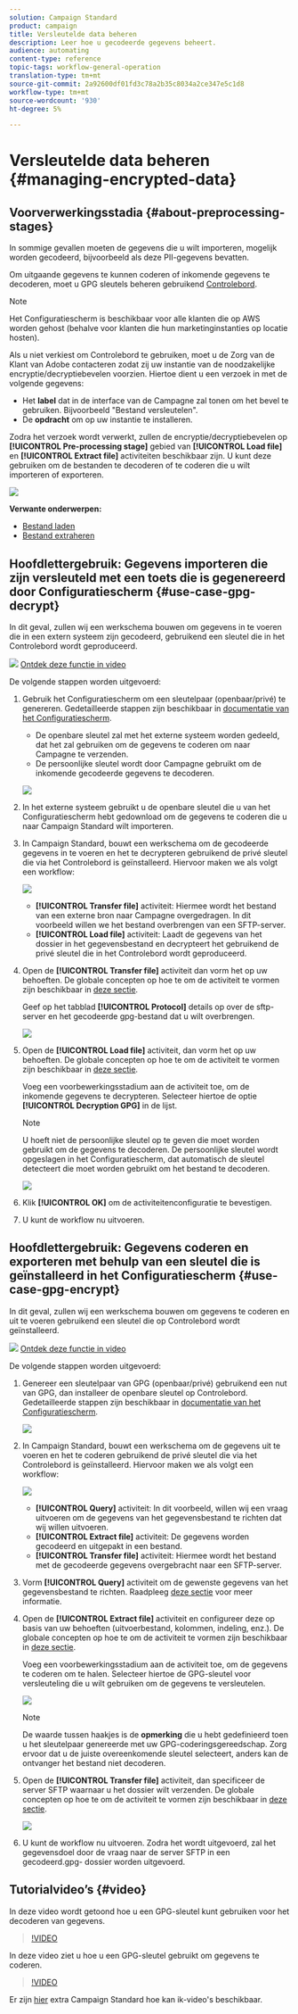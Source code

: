 ```yaml
---
solution: Campaign Standard
product: campaign
title: Versleutelde data beheren
description: Leer hoe u gecodeerde gegevens beheert.
audience: automating
content-type: reference
topic-tags: workflow-general-operation
translation-type: tm+mt
source-git-commit: 2a92600df01fd3c78a2b35c8034a2ce347e5c1d8
workflow-type: tm+mt
source-wordcount: '930'
ht-degree: 5%

---
```



# Versleutelde data beheren {#managing-encrypted-data}

## Voorverwerkingsstadia {#about-preprocessing-stages}

In sommige gevallen moeten de gegevens die u wilt importeren, mogelijk worden gecodeerd, bijvoorbeeld als deze PII-gegevens bevatten.

Om uitgaande gegevens te kunnen coderen of inkomende gegevens te decoderen, moet u GPG sleutels beheren gebruikend [Controlebord](https://docs.adobe.com/content/help/nl-NL/control-panel/using/instances-settings/gpg-keys-management.html).

>[!NOTE]
>
>Het Configuratiescherm is beschikbaar voor alle klanten die op AWS worden gehost (behalve voor klanten die hun marketinginstanties op locatie hosten).

Als u niet verkiest om Controlebord te gebruiken, moet u de Zorg van de Klant van Adobe contacteren zodat zij uw instantie van de noodzakelijke encryptie/decryptiebevelen voorzien. Hiertoe dient u een verzoek in met de volgende gegevens:

* Het **label** dat in de interface van de Campagne zal tonen om het bevel te gebruiken. Bijvoorbeeld &quot;Bestand versleutelen&quot;.
* De **opdracht** om op uw instantie te installeren.

Zodra het verzoek wordt verwerkt, zullen de encryptie/decryptiebevelen op **[!UICONTROL Pre-processing stage]** gebied van **[!UICONTROL Load file]** en **[!UICONTROL Extract file]** activiteiten beschikbaar zijn. U kunt deze gebruiken om de bestanden te decoderen of te coderen die u wilt importeren of exporteren.

![](assets/preprocessing-encryption.png)

**Verwante onderwerpen:**

* [Bestand laden](../../automating/using/load-file.md)
* [Bestand extraheren](../../automating/using/extract-file.md)

## Hoofdlettergebruik: Gegevens importeren die zijn versleuteld met een toets die is gegenereerd door Configuratiescherm {#use-case-gpg-decrypt}

In dit geval, zullen wij een werkschema bouwen om gegevens in te voeren die in een extern systeem zijn gecodeerd, gebruikend een sleutel die in het Controlebord wordt geproduceerd.

![](assets/do-not-localize/how-to-video.png) [Ontdek deze functie in video](#video)

De volgende stappen worden uitgevoerd:

1. Gebruik het Configuratiescherm om een sleutelpaar (openbaar/privé) te genereren. Gedetailleerde stappen zijn beschikbaar in [documentatie van het Configuratiescherm](https://docs.adobe.com/content/help/en/control-panel/using/instances-settings/gpg-keys-management.html#decrypting-data).

   * De openbare sleutel zal met het externe systeem worden gedeeld, dat het zal gebruiken om de gegevens te coderen om naar Campagne te verzenden.
   * De persoonlijke sleutel wordt door Campagne gebruikt om de inkomende gecodeerde gegevens te decoderen.

   ![](assets/gpg_generate.png)

1. In het externe systeem gebruikt u de openbare sleutel die u van het Configuratiescherm hebt gedownload om de gegevens te coderen die u naar Campaign Standard wilt importeren.

1. In Campaign Standard, bouwt een werkschema om de gecodeerde gegevens in te voeren en het te decrypteren gebruikend de privé sleutel die via het Controlebord is geïnstalleerd. Hiervoor maken we als volgt een workflow:

   ![](assets/gpg_workflow.png)

   * **[!UICONTROL Transfer file]** activiteit: Hiermee wordt het bestand van een externe bron naar Campagne overgedragen. In dit voorbeeld willen we het bestand overbrengen van een SFTP-server.
   * **[!UICONTROL Load file]** activiteit: Laadt de gegevens van het dossier in het gegevensbestand en decrypteert het gebruikend de privé sleutel die in het Controlebord wordt geproduceerd.

1. Open de **[!UICONTROL Transfer file]** activiteit dan vorm het op uw behoeften. De globale concepten op hoe te om de activiteit te vormen zijn beschikbaar in [deze sectie](../../automating/using/load-file.md).

   Geef op het tabblad **[!UICONTROL Protocol]** details op over de sftp-server en het gecodeerde gpg-bestand dat u wilt overbrengen.

   ![](assets/gpg_transfer.png)

1. Open de **[!UICONTROL Load file]** activiteit, dan vorm het op uw behoeften. De globale concepten op hoe te om de activiteit te vormen zijn beschikbaar in [deze sectie](../../automating/using/load-file.md).

   Voeg een voorbewerkingsstadium aan de activiteit toe, om de inkomende gegevens te decrypteren. Selecteer hiertoe de optie **[!UICONTROL Decryption GPG]** in de lijst.

   >[!NOTE]
   >
   >U hoeft niet de persoonlijke sleutel op te geven die moet worden gebruikt om de gegevens te decoderen. De persoonlijke sleutel wordt opgeslagen in het Configuratiescherm, dat automatisch de sleutel detecteert die moet worden gebruikt om het bestand te decoderen.

   ![](assets/gpg_load.png)

1. Klik **[!UICONTROL OK]** om de activiteitenconfiguratie te bevestigen.

1. U kunt de workflow nu uitvoeren.

## Hoofdlettergebruik: Gegevens coderen en exporteren met behulp van een sleutel die is geïnstalleerd in het Configuratiescherm {#use-case-gpg-encrypt}

In dit geval, zullen wij een werkschema bouwen om gegevens te coderen en uit te voeren gebruikend een sleutel die op Controlebord wordt geïnstalleerd.

![](assets/do-not-localize/how-to-video.png) [Ontdek deze functie in video](#video)

De volgende stappen worden uitgevoerd:

1. Genereer een sleutelpaar van GPG (openbaar/privé) gebruikend een nut van GPG, dan installeer de openbare sleutel op Controlebord. Gedetailleerde stappen zijn beschikbaar in [documentatie van het Configuratiescherm](https://docs.adobe.com/content/help/en/control-panel/using/instances-settings/gpg-keys-management.html#encrypting-data).

   ![](assets/gpg_install.png)

1. In Campaign Standard, bouwt een werkschema om de gegevens uit te voeren en het te coderen gebruikend de privé sleutel die via het Controlebord is geïnstalleerd. Hiervoor maken we als volgt een workflow:

   ![](assets/gpg-workflow-export.png)

   * **[!UICONTROL Query]** activiteit: In dit voorbeeld, willen wij een vraag uitvoeren om de gegevens van het gegevensbestand te richten dat wij willen uitvoeren.
   * **[!UICONTROL Extract file]** activiteit: De gegevens worden gecodeerd en uitgepakt in een bestand.
   * **[!UICONTROL Transfer file]** activiteit: Hiermee wordt het bestand met de gecodeerde gegevens overgebracht naar een SFTP-server.

1. Vorm **[!UICONTROL Query]** activiteit om de gewenste gegevens van het gegevensbestand te richten. Raadpleeg [deze sectie](../../automating/using/query.md) voor meer informatie.

1. Open de **[!UICONTROL Extract file]** activiteit en configureer deze op basis van uw behoeften (uitvoerbestand, kolommen, indeling, enz.). De globale concepten op hoe te om de activiteit te vormen zijn beschikbaar in [deze sectie](../../automating/using/extract-file.md).

   Voeg een voorbewerkingsstadium aan de activiteit toe, om de gegevens te coderen om te halen. Selecteer hiertoe de GPG-sleutel voor versleuteling die u wilt gebruiken om de gegevens te versleutelen.

   ![](assets/gpg-extract-stage.png)

   >[!NOTE]
   >
   >De waarde tussen haakjes is de **opmerking** die u hebt gedefinieerd toen u het sleutelpaar genereerde met uw GPG-coderingsgereedschap. Zorg ervoor dat u de juiste overeenkomende sleutel selecteert, anders kan de ontvanger het bestand niet decoderen.

1. Open de **[!UICONTROL Transfer file]** activiteit, dan specificeer de server SFTP waarnaar u het dossier wilt verzenden. De globale concepten op hoe te om de activiteit te vormen zijn beschikbaar in [deze sectie](../../automating/using/transfer-file.md).

   ![](assets/gpg-transfer-encrypt.png)

1. U kunt de workflow nu uitvoeren. Zodra het wordt uitgevoerd, zal het gegevensdoel door de vraag naar de server SFTP in een gecodeerd.gpg- dossier worden uitgevoerd.

## Tutorialvideo’s {#video}

In deze video wordt getoond hoe u een GPG-sleutel kunt gebruiken voor het decoderen van gegevens.

>[!VIDEO](https://video.tv.adobe.com/v/35753?quality=12)

In deze video ziet u hoe u een GPG-sleutel gebruikt om gegevens te coderen.

>[!VIDEO](https://video.tv.adobe.com/v/36380?quality=12)

Er zijn [hier](https://experienceleague.adobe.com/docs/campaign-standard-learn/tutorials/overview.html?lang=nl) extra Campaign Standard hoe kan ik-video&#39;s beschikbaar.
